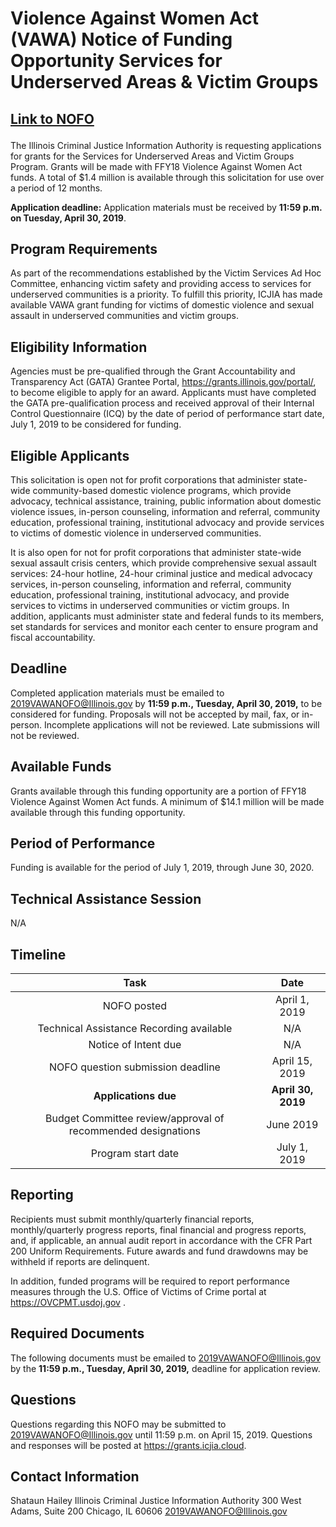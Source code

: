 # <p class="text-center"> Violence Against Women Act (VAWA)  Notice of Funding Opportunity Services for Underserved Areas & Victim Groups

## <p class="text-center">[Link to NOFO](VAWANOFO.pdf)

The Illinois Criminal Justice Information Authority is requesting applications for grants for the Services for Underserved Areas and Victim Groups Program. Grants will be made with FFY18 Violence Against Women Act funds. A total of $1.4 million is available through this solicitation for use over a period of 12 months. 

**Application deadline:** Application materials must be received by **11:59 p.m. on Tuesday, April 30, 2019**. 

## Program Requirements

As part of the recommendations established by the Victim Services Ad Hoc Committee, enhancing victim safety and providing access to services for underserved communities is a priority. To fulfill this priority, ICJIA has made available VAWA grant funding for victims of domestic violence and sexual assault in underserved communities and victim groups. 

## Eligibility Information

Agencies must be pre-qualified through the Grant Accountability and Transparency Act (GATA) Grantee Portal, https://grants.illinois.gov/portal/, to become eligible to apply for an award.  Applicants must have completed the GATA pre-qualification process and received approval of their Internal Control Questionnaire (ICQ) by the date of period of performance start date, July 1, 2019 to be considered for funding. 
	
## Eligible Applicants

This solicitation is open not for profit corporations that administer state-wide community-based domestic violence programs, which provide advocacy, technical assistance, training, public information about domestic violence issues, in-person counseling, information and referral, community education, professional training, institutional advocacy and provide services to victims of domestic violence in underserved communities.
	
It is also open for not for profit corporations that administer state-wide sexual assault crisis centers, which provide comprehensive sexual assault services: 24-hour hotline, 24-hour criminal justice and medical advocacy services, in-person counseling, information and referral, community education, professional training, institutional advocacy, and provide services to victims in underserved communities or victim groups.  In addition, applicants must administer state and federal funds to its members, set standards for services and monitor each center to ensure program and fiscal accountability. 

## Deadline

Completed application materials must be emailed to 2019VAWANOFO@Illinois.gov by **11:59 p.m., Tuesday, April 30, 2019,** to be considered for funding. Proposals will not be accepted by mail, fax, or in-person. Incomplete applications will not be reviewed. Late submissions will not be reviewed.

## Available Funds

Grants available through this funding opportunity are a portion of FFY18 Violence Against Women Act funds. A minimum of $14.1 million will be made available through this funding opportunity. 

## Period of Performance

Funding is available for the period of July 1, 2019, through June 30, 2020.  

## Technical Assistance Session

N/A
	
## Timeline

Task | Date
:----: | :----: |
NOFO posted | April 1, 2019	
Technical Assistance Recording available |  N/A
Notice of Intent due  | N/A
NOFO question submission deadline | April 15, 2019
**Applications due** | **April 30, 2019**
Budget Committee review/approval of recommended designations | June 2019
Program start date | July 1, 2019
	
## Reporting

Recipients must submit monthly/quarterly financial reports, monthly/quarterly progress reports, final financial and progress reports, and, if applicable, an annual audit report in accordance with the CFR Part 200 Uniform Requirements. Future awards and fund drawdowns may be withheld if reports are delinquent.

In addition, funded programs will be required to report performance measures through the U.S. Office of Victims of Crime portal at https://OVCPMT.usdoj.gov .

## Required Documents
	
The following documents must be emailed to 2019VAWANOFO@Illinois.gov by the **11:59 p.m., Tuesday, April 30, 2019,** deadline for application review. 
	
## Questions

Questions regarding this NOFO may be submitted to 2019VAWANOFO@Illinois.gov until 11:59 p.m. on April 15, 2019.  Questions and responses will be posted at https://grants.icjia.cloud. 

## Contact Information

Shataun Hailey
Illinois Criminal Justice Information Authority
300 West Adams, Suite 200
Chicago, IL 60606
2019VAWANOFO@Illinois.gov






